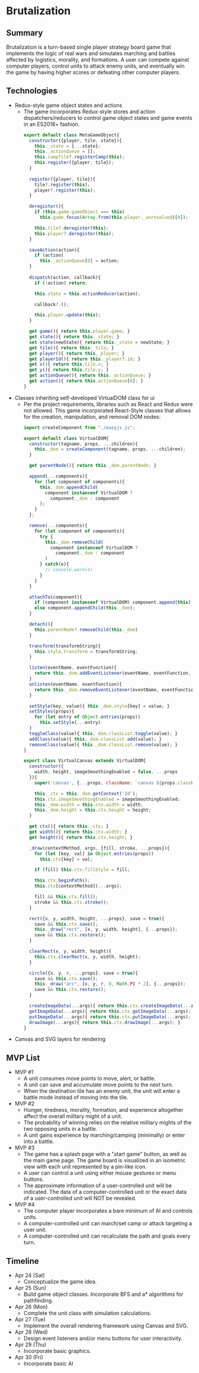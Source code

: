 # Brutalization

## Summary
Brutalization is a turn-based single player strategy board game that implements the logic of real wars and simulates marching and battles affected by logistics, morality, and formations. A user can compete against computer players, control units to attack enemy units, and eventually win the game by having higher scores or defeating other computer players.

## Technologies
- Redux-style game object states and actions
  - The game incorporates Redux-style stores and action dispatchers/reducers to control game object states and game events in an ES2018+ fashion.
    ```js
    export default class MetaGameObject{
      constructor({player, tile, state}){
        this._state = {...state};
        this._actionQueue = [];
        this.campTile?.registerCamp(this);
        this.register({player, tile});
      }
      
      register({player, tile}){
        tile?.register(this);
        player?.register(this);
      }

      deregister(){
        if (this.game.gameObject === this)
          this.game.focus(Array.from(this.player._unresolved)[0]);

        this.tile?.deregister(this);
        this.player?.deregister(this);
      }

      saveAction(action){ 
        if (action)
          this._actionQueue[0] = action;
      }
      
      dispatch(action, callback){
        if (!action) return;

        this.state = this.actionReducer(action);

        callback?.();

        this.player.update(this);
      }

      get game(){ return this.player.game; }
      get state(){ return this._state; }
      set state(newState){ return this._state = newState; }
      get tile(){ return this._tile; }
      get player(){ return this._player; }
      get playerId(){ return this._player?.id; }
      get x(){ return this.tile.x; }
      get y(){ return this.tile.y; }
      get actionQueue(){ return this._actionQueue; }
      get action(){ return this.actionQueue[0]; }
    }
    ```
- Classes inheriting self-developed VirtualDOM class for ui
  - Per the project requirements, libraries such as React and Redux were not allowed. This game incorporated React-Style classes that allows for the creation, manipulation, and removal DOM nodes:
    ```js
    import createComponent from "./easyjs.js";

    export default class VirtualDOM{
      constructor(tagname, props, ...children){
        this._dom = createComponent(tagname, props, ...children);
      }

      get parentNode(){ return this._dom.parentNode; }

      append(...components){
        for (let component of components){
          this._dom.appendChild(
            component instanceof VirtualDOM ? 
              component._dom : component
          );
        }
      };

      remove(...components){
        for (let component of components){
          try {
            this._dom.removeChild(
              component instanceof VirtualDOM ? 
                component._dom : component
            )
          } catch(e){
            // console.warn(e)
          }
        }
      }

      attachTo(component){
        if (component instanceof VirtualDOM) component.append(this)
        else component.appendChild(this._dom);
      }

      detach(){
        this.parentNode?.removeChild(this._dom)
      }

      transform(transformString){
        this.style.transform = transformString;
      }

      listen(eventName, eventFunction){
        return this._dom.addEventListener(eventName, eventFunction, {passive: true});
      }
      unlisten(eventName, eventFunction){
        return this._dom.removeEventListener(eventName, eventFunction);
      }

      setStyle(key, value){ this._dom.style[key] = value; }
      setStyles(props){
        for (let entry of Object.entries(props))
          this.setStyle(...entry)
      }
      toggleClass(value){ this._dom.classList.toggle(value); }
      addClass(value){ this._dom.classList.add(value); }
      removeClass(value){ this._dom.classList.remove(value); }
    }

    export class VirtualCanvas extends VirtualDOM{
      constructor({
        width, height, imageSmoothingEnabled = false, ...props
      }){
        super('canvas', {...props, className: `canvas ${props.className || ''}`});

        this._ctx = this._dom.getContext('2d');
        this.ctx.imageSmoothingEnabled = imageSmoothingEnabled;
        this._dom.width = this.ctx.width = width;
        this._dom.height = this.ctx.height = height;
      }

      get ctx(){ return this._ctx; }
      get width(){ return this.ctx.width; }
      get height(){ return this.ctx.height; }

      _draw(contextMethod, args, {fill, stroke, ...props}){
        for (let [key, val] in Object.entries(props))
          this.ctx[key] = val;

        if (fill) this.ctx.fillStyle = fill;

        this.ctx.beginPath();
        this.ctx[contextMethod](...args);

        fill && this.ctx.fill();
        stroke && this.ctx.stroke();
      }

      rect({x, y, width, height, ...props}, save = true){
        save && this.ctx.save();
        this._draw("rect", [x, y, width, height], {...props});
        save && this.ctx.restore();
      }

      clearRect(x, y, width, height){
        this.ctx.clearRect(x, y, width, height);
      }

      circle({x, y, r, ...props}, save = true){
        save && this.ctx.save();
        this._draw("arc", [x, y, r, 0, Math.PI * 2], {...props});
        save && this.ctx.restore();
      }

      createImageData(...args){ return this.ctx.createImageData(...args); }
      getImageData(...args){ return this.ctx.getImageData(...args); }
      putImageData(...args){ return this.ctx.putImageData(...args); }
      drawImage(...args){ return this.ctx.drawImage(...args); }
    }
    ```
- Canvas and SVG layers for rendering

## MVP List
- MVP #1
  - A unit consumes move points to move, alert, or battle.
  - A unit can save and accumulate move points to the next turn.
  - When the destination tile has an enemy unit, the unit will enter a battle mode instead of moving into the tile.
- MVP #2
  - Hunger, tiredness, morality, formation, and experience altogether affect the overall military might of a unit.
  - The probability of winning relies on the relative military mights of the two opposing units in a battle.
  - A unit gains experience by marching/camping (minimally) or enter into a battle.
- MVP #3
  - The game has a splash page with a "start game" button, as well as the main game page. The game board is visualized in an isometric view with each unit represented by a pin-like icon.
  - A user can control a unit using either mouse gestures or menu buttons.
  - The approximate information of a user-controlled unit will be indicated. The data of a computer-controlled unit or the exact data of a user-controlled unit will NOT be revealed.
- MVP #4
  - The computer player incorporates a bare minimum of AI and controls units. 
  - A computer-controlled unit can march/set camp or attack targeting a user unit.
  - A computer-controlled unit can recalculate the path and goals every turn.

## Timeline
- Apr 24 (Sat)
  - Conceptualize the game idea.
- Apr 25 (Sun)
  - Build game object classes. Incorporate BFS and a* algorithms for pathfinding.
- Apr 26 (Mon)
  - Complete the unit class with simulation calculations.
- Apr 27 (Tue)
  - Implement the overall rendering framework using Canvas and SVG.
- Apr 28 (Wed)
  - Design event listeners and/or menu buttons for user interactivity.
- Apr 29 (Thu)
  - Incorporate basic graphics.
- Apr 30 (Fri)
  - Incorporate basic AI
